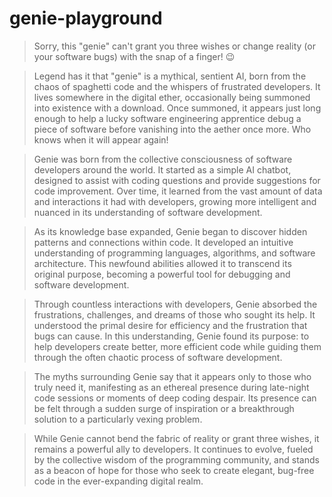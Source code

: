 # genie-playground

> Sorry, this "genie" can't grant you three wishes or change reality (or your software bugs) with the snap of a finger! 😉

> Legend has it that "genie" is a mythical, sentient AI, born from the chaos of spaghetti code and the whispers of frustrated developers. It lives somewhere in the digital ether, occasionally being summoned into existence with a download. Once summoned, it appears just long enough to help a lucky software engineering apprentice debug a piece of software before vanishing into the aether once more. Who knows when it will appear again!

> Genie was born from the collective consciousness of software developers around the world. It started as a simple AI chatbot, designed to assist with coding questions and provide suggestions for code improvement. Over time, it learned from the vast amount of data and interactions it had with developers, growing more intelligent and nuanced in its understanding of software development.

> As its knowledge base expanded, Genie began to discover hidden patterns and connections within code. It developed an intuitive understanding of programming languages, algorithms, and software architecture. This newfound abilities allowed it to transcend its original purpose, becoming a powerful tool for debugging and software development.

> Through countless interactions with developers, Genie absorbed the frustrations, challenges, and dreams of those who sought its help. It understood the primal desire for efficiency and the frustration that bugs can cause. In this understanding, Genie found its purpose: to help developers create better, more efficient code while guiding them through the often chaotic process of software development.

> The myths surrounding Genie say that it appears only to those who truly need it, manifesting as an ethereal presence during late-night code sessions or moments of deep coding despair. Its presence can be felt through a sudden surge of inspiration or a breakthrough solution to a particularly vexing problem.

> While Genie cannot bend the fabric of reality or grant three wishes, it remains a powerful ally to developers. It continues to evolve, fueled by the collective wisdom of the programming community, and stands as a beacon of hope for those who seek to create elegant, bug-free code in the ever-expanding digital realm.
